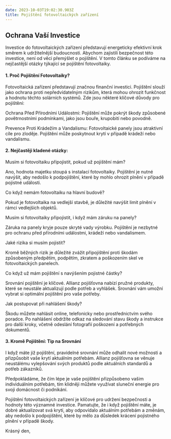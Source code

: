 ```yaml
---
date: 2023-10-03T19:02:30.903Z
title: Pojištění fotovoltaických zařízení
---
```

## Ochrana Vaší Investice



Investice do fotovoltaických zařízení představují energeticky efektivní krok směrem k udržitelnější budoucnosti. Abychom zajistili bezpečnost této investice, není od věci přemýšlet o pojištění. V tomto článku se podíváme na nejčastější otázky týkající se pojištění fotovoltaiky. 



#### 1. Proč Pojištění Fotovoltaiky? 

Fotovoltaická zařízení představují značnou finanční investici. Pojištění slouží jako ochrana proti nepředvídatelným rizikům, která mohou ohrozit funkčnost a hodnotu těchto solárních systémů. Zde jsou některé klíčové důvody pro pojištění: 



Ochrana Před Přírodními Událostmi: Pojištění může pokrýt škody způsobené povětrnostními podmínkami, jako jsou bouře, krupobití nebo povodně. 

Prevence Proti Krádežím a Vandalismu: Fotovoltaické panely jsou atraktivní cíle pro zloděje. Pojištění může poskytnout krytí v případě krádeží nebo vandalismu. 



 



#### 2. Nejčastěji kladené otázky: 

Musím si fotovoltaiku připojistit, pokud už pojištění mám? 

Ano, hodnota majetku stoupá s instalací fotovoltaiky. Pojištění je nutné navýšit, aby nedošlo k podpojištění, které by mohlo ohrozit plnění v případě pojistné události. 

Co když nemám fotovoltaiku na hlavní budově? 

Pokud je fotovoltaika na vedlejší stavbě, je důležité navýšit limit plnění v rámci vedlejších objektů. 

Musím si fotovoltaiky připojistit, i když mám záruku na panely? 

Záruka na panely kryje pouze skryté vady výrobku. Pojištění je nezbytné pro ochranu před přírodními událostmi, krádeží nebo vandalismem. 

Jaké rizika si musím pojistit? 

Kromě běžných rizik je důležité zvážit připojištění proti škodám způsobeným předpětím, podpětím, zkratem a poškozením skel ve fotovoltaických panelech. 

Co když už mám pojištění s navýšením pojistné částky? 

Srovnání pojištění je klíčové. Allianz pojišťovna nabízí pružné produkty, které se neustále aktualizují podle potřeb a vyhlášek. Srovnání vám umožní vybrat si optimální pojištění pro vaše potřeby. 

Jak postupovat při nahlášení škody? 

Škodu můžete nahlásit online, telefonicky nebo prostřednictvím svého poradce. Po nahlášení obdržíte odkaz na sledování stavu škody a instrukce pro další kroky, včetně odeslání fotografií poškození a potřebných dokumentů. 

#### 3. Kromě Pojištění: Tip na Srovnání 

I když máte již pojištění, pravidelné srovnání může odhalit nové možnosti a přizpůsobit vaše krytí aktuálním potřebám. Allianz pojišťovna se věnuje neustálému vylepšování svých produktů podle aktuálních standardů a potřeb zákazníků. 



Předpokládáme, že čím lépe je vaše pojištění přizpůsobeno vašim individuálním potřebám, tím klidněji můžete využívat sluneční energie pro svoji domácnost či podnikání. 



Pojištění fotovoltaických zařízení je klíčové pro udržení bezpečnosti a hodnoty této významné investice. Pamatujte, že i když pojištění máte, je dobré aktualizovat svá krytí, aby odpovídalo aktuálním potřebám a změnám, aby nedošlo k podpojištění, které by mělo za důsledek krácení pojistného plnění v případě škody. 





Krásný den,
